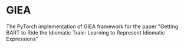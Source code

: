 # GIEA
The PyTorch implementation of GIEA framework for the paper "Getting BART to Ride the Idiomatic Train: Learning to Represent Idiomatic Expressions"
